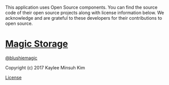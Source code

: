 ﻿This application uses Open Source components. You can find the source code of their open source projects along with license information below. We acknowledge and are grateful to these developers for their contributions to open source.

# [Magic Storage](https://github.com/blushiemagic/MagicStorage)
[@blushiemagic](https://github.com/blushiemagic)

Copyright (c) 2017 Kaylee Minsuh Kim

[License](https://github.com/blushiemagic/MagicStorage/blob/master/LICENSE)
